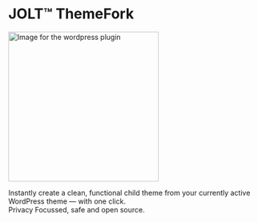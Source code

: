 # JOLT™ ThemeFork
<img src="https://github.com/user-attachments/assets/33dbe5cb-62cb-49a6-b68c-69b79a5fadcd" alt="Image for the wordpress plugin" width="300" >

Instantly create a clean, functional child theme from your currently active WordPress theme — with one click.<br>
Privacy Focussed, safe and open source.
